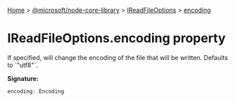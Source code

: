 [Home](./index) &gt; [@microsoft/node-core-library](./node-core-library.md) &gt; [IReadFileOptions](./node-core-library.ireadfileoptions.md) &gt; [encoding](./node-core-library.ireadfileoptions.encoding.md)

# IReadFileOptions.encoding property

If specified, will change the encoding of the file that will be written. Defaults to \`"utf8"\`.

**Signature:**
```javascript
encoding: Encoding
```

